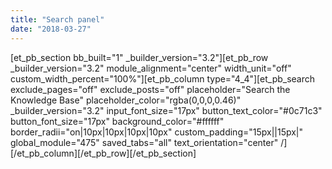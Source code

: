 ```yaml
---
title: "Search panel"
date: "2018-03-27"
---
```


\[et\_pb\_section bb\_built="1" \_builder\_version="3.2"\]\[et\_pb\_row \_builder\_version="3.2" module\_alignment="center" width\_unit="off" custom\_width\_percent="100%"\]\[et\_pb\_column type="4\_4"\]\[et\_pb\_search exclude\_pages="off" exclude\_posts="off" placeholder="Search the Knowledge Base" placeholder\_color="rgba(0,0,0,0.46)" \_builder\_version="3.2" input\_font\_size="17px" button\_text\_color="#0c71c3" button\_font\_size="17px" background\_color="#ffffff" border\_radii="on|10px|10px|10px|10px" custom\_padding="15px||15px|" global\_module="475" saved\_tabs="all" text\_orientation="center" /\]\[/et\_pb\_column\]\[/et\_pb\_row\]\[/et\_pb\_section\]
